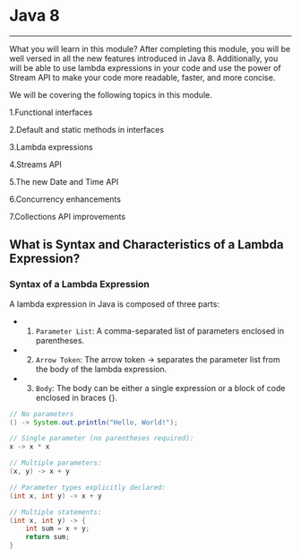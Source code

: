 # Java 8
___
What you will learn in this module?
After completing this module, you will be well versed in all the new features introduced in Java 8. Additionally, you will be able to use lambda expressions in your code and use the power of Stream API to make your code more readable, faster, and more concise.

We will be covering the following topics in this module.

1.Functional interfaces

2.Default and static methods in interfaces

3.Lambda expressions

4.Streams API

5.The new Date and Time API

6.Concurrency enhancements

7.Collections API improvements


## What is Syntax and Characteristics of a Lambda Expression?
### Syntax of a Lambda Expression
A lambda expression in Java is composed of three parts:
- 1. `Parameter List`: A comma-separated list of parameters enclosed in parentheses.
- 2. `Arrow Token`: The arrow token -> separates the parameter list from the body of the lambda expression.
- 3. `Body`: The body can be either a single expression or a block of code enclosed in braces {}.

```java
// No parameters
() -> System.out.println("Hello, World!");

// Single parameter (no parentheses required):
x -> x * x

// Multiple parameters:
(x, y) -> x + y

// Parameter types explicitly declared:
(int x, int y) -> x + y

// Multiple statements:
(int x, int y) -> {
    int sum = x + y;
    return sum;
}
```

